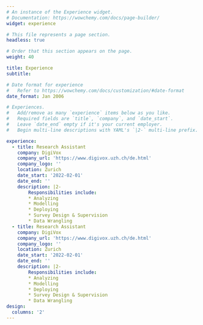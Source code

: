 ```yaml
---
# An instance of the Experience widget.
# Documentation: https://wowchemy.com/docs/page-builder/
widget: experience

# This file represents a page section.
headless: true

# Order that this section appears on the page.
weight: 40

title: Experience
subtitle:

# Date format for experience
#   Refer to https://wowchemy.com/docs/customization/#date-format
date_format: Jan 2006

# Experiences.
#   Add/remove as many `experience` items below as you like.
#   Required fields are `title`, `company`, and `date_start`.
#   Leave `date_end` empty if it's your current employer.
#   Begin multi-line descriptions with YAML's `|2-` multi-line prefix.

experience:
  - title: Research Assistant
    company: DigiVox
    company_url: 'https://www.digivox.uzh.ch/de.html'
    company_logo: ''
    location: Zurich
    date_start: '2022-02-01'
    date_end: ''
    description: |2-
        Responsibilities include:
        * Analyzing
        * Modelling
        * Deploying
        * Survey Design & Supervision
        * Data Wrangling
  - title: Research Assistant
    company: DigiVox
    company_url: 'https://www.digivox.uzh.ch/de.html'
    company_logo: ''
    location: Zurich
    date_start: '2022-02-01'
    date_end: ''
    description: |2-
        Responsibilities include:
        * Analyzing
        * Modelling
        * Deploying
        * Survey Design & Supervision
        * Data Wrangling
design:
  columns: '2'
---
```

